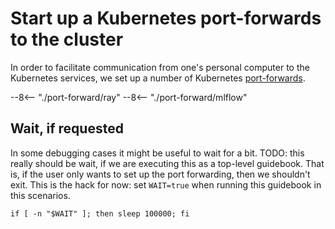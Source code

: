 # Start up a Kubernetes port-forwards to the cluster

In order to facilitate communication from one's personal computer to
the Kubernetes services, we set up a number of Kubernetes
[port-forwards](https://kubernetes.io/docs/tasks/access-application-cluster/port-forward-access-application-cluster/).

--8<-- "./port-forward/ray"
--8<-- "./port-forward/mlflow"

## Wait, if requested

In some debugging cases it might be useful to wait for a bit. TODO:
this really should be wait, if we are executing this as a top-level
guidebook. That is, if the user only wants to set up the port
forwarding, then we shouldn't exit. This is the hack for now: set
`WAIT=true` when running this guidebook in this scenarios.

```shell
if [ -n "$WAIT" ]; then sleep 100000; fi
```
